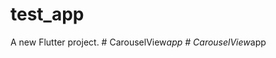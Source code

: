 # test_app

A new Flutter project.
#   C a r o u s e l V i e w _ a p p  
 #   C a r o u s e l V i e w _ a p p  
 